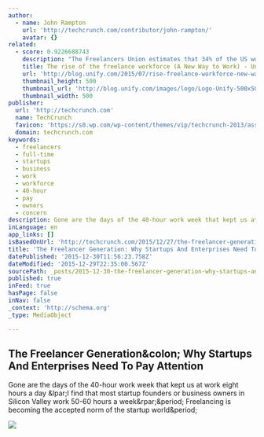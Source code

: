 ```yaml
---
author:
  - name: John Rampton
    url: 'http://techcrunch.com/contributor/john-rampton/'
    avatar: {}
related:
  - score: 0.9226688743
    description: "The Freelancers Union estimates that 34% of the US workforce is already freelancing. That's 53 million Americans and by 2020 it's predicted to rise to 40%. So it should come as no surprise that futurists like Jacob Morgan are pointing to this as a defining dimension of the New Way to Work."
    title: The rise of the freelance workforce (A New Way to Work) - Unify Blog
    url: 'http://blog.unify.com/2015/07/rise-freelance-workforce-new-way-work/'
    thumbnail_height: 500
    thumbnail_url: 'http://blog.unify.com/images/logo/Logo-Unify-500x500.jpg'
    thumbnail_width: 500
publisher:
  url: 'http://techcrunch.com'
  name: TechCrunch
  favicon: 'https://s0.wp.com/wp-content/themes/vip/techcrunch-2013/assets/images/favicon.ico'
  domain: techcrunch.com
keywords:
  - freelancers
  - full-time
  - startups
  - business
  - work
  - workforce
  - 40-hour
  - pay
  - owners
  - concern
description: Gone are the days of the 40-hour work week that kept us at work eight hours a day (I find that most startup founders or business owners in Silicon Valley work 50-60 hours a week). Freelancing is becoming the accepted norm of the startup world.
inLanguage: en
app_links: []
isBasedOnUrl: 'http://techcrunch.com/2015/12/27/the-freelancer-generation-why-startups-and-enterprises-need-to-pay-attention/?ncid=rss&utm_source=feedburner&utm_medium=feed&utm_campaign=Feed%3A+Techcrunch+%28TechCrunch%29&utm_content=FaceBook&sr_share=facebook'
title: 'The Freelancer Generation: Why Startups And Enterprises Need To Pay Attention'
datePublished: '2015-12-30T11:56:23.758Z'
dateModified: '2015-12-29T22:35:00.567Z'
sourcePath: _posts/2015-12-30-the-freelancer-generation-why-startups-and-enterprises-need.md
published: true
inFeed: true
hasPage: false
inNav: false
_context: 'http://schema.org'
_type: MediaObject

---
```

<article style=""><h1>The Freelancer Generation&amp;colon; Why Startups And Enterprises Need To Pay Attention</h1><p>Gone are the days of the 40-hour work week that kept us at work eight hours a day &amp;lpar;I find that most startup founders or business owners in Silicon Valley work 50-60 hours a week&amp;rpar;&amp;period; Freelancing is becoming the accepted norm of the startup world&amp;period;</p><img src="https://tctechcrunch2011.files.wordpress.com/2015/12/shutterstock_279072494.png?w=764&amp;h=400&amp;crop=1" /></article>